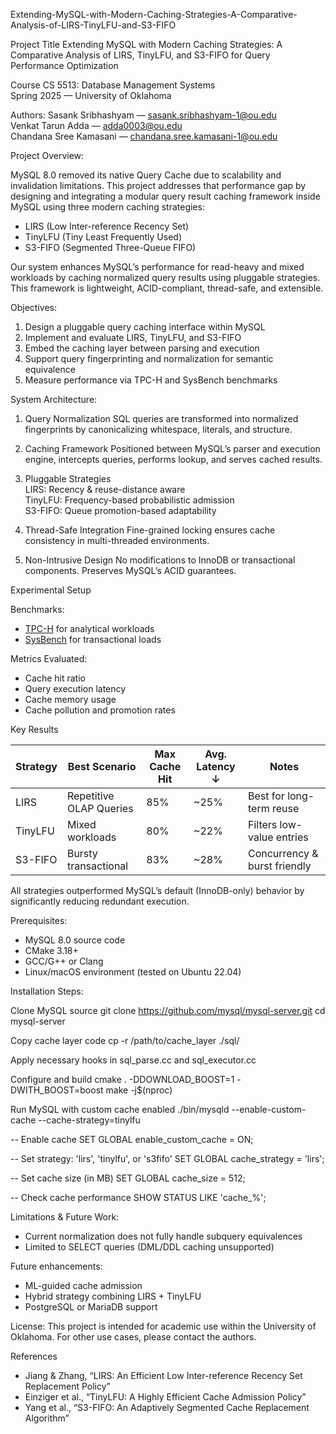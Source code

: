 Extending-MySQL-with-Modern-Caching-Strategies-A-Comparative-Analysis-of-LIRS-TinyLFU-and-S3-FIFO

Project Title
Extending MySQL with Modern Caching Strategies: A Comparative Analysis of LIRS, TinyLFU, and S3-FIFO for Query Performance Optimization

Course
CS 5513: Database Management Systems  
Spring 2025 — University of Oklahoma

Authors:
Sasank Sribhashyam — sasank.sribhashyam-1@ou.edu  
Venkat Tarun Adda — adda0003@ou.edu  
Chandana Sree Kamasani — chandana.sree.kamasani-1@ou.edu

Project Overview:

MySQL 8.0 removed its native Query Cache due to scalability and invalidation limitations. This project addresses that performance gap by designing and integrating a modular query result caching framework inside MySQL using three modern caching strategies:

- LIRS (Low Inter-reference Recency Set)
- TinyLFU (Tiny Least Frequently Used)
- S3-FIFO (Segmented Three-Queue FIFO)

Our system enhances MySQL’s performance for read-heavy and mixed workloads by caching normalized query results using pluggable strategies. This framework is lightweight, ACID-compliant, thread-safe, and extensible.

Objectives:

1. Design a pluggable query caching interface within MySQL  
2. Implement and evaluate LIRS, TinyLFU, and S3-FIFO 
3. Embed the caching layer between parsing and execution
4. Support query fingerprinting and normalization for semantic equivalence  
5. Measure performance via TPC-H and SysBench benchmarks

System Architecture:

1. Query Normalization
   SQL queries are transformed into normalized fingerprints by canonicalizing whitespace, literals, and structure.

2. Caching Framework 
   Positioned between MySQL’s parser and execution engine, intercepts queries, performs lookup, and serves cached results.

3. Pluggable Strategies  
   LIRS: Recency & reuse-distance aware  
   TinyLFU: Frequency-based probabilistic admission  
   S3-FIFO: Queue promotion-based adaptability

4. Thread-Safe Integration
   Fine-grained locking ensures cache consistency in multi-threaded environments.

5. Non-Intrusive Design
   No modifications to InnoDB or transactional components. Preserves MySQL’s ACID guarantees.

Experimental Setup

Benchmarks:
  - [TPC-H](https://www.tpc.org/tpch/) for analytical workloads  
  - [SysBench](https://github.com/akopytov/sysbench) for transactional loads

Metrics Evaluated:
  - Cache hit ratio  
  - Query execution latency  
  - Cache memory usage  
  - Cache pollution and promotion rates

Key Results

| Strategy  | Best Scenario          | Max Cache Hit | Avg. Latency ↓ | Notes                          |
|-----------|------------------------|---------------|----------------|--------------------------------|
| LIRS      | Repetitive OLAP Queries| 85%           | ~25%           | Best for long-term reuse       |
| TinyLFU   | Mixed workloads        | 80%           | ~22%           | Filters low-value entries      |
| S3-FIFO   | Bursty transactional   | 83%           | ~28%           | Concurrency & burst friendly   |

All strategies outperformed MySQL’s default (InnoDB-only) behavior by significantly reducing redundant execution.

Prerequisites:

- MySQL 8.0 source code  
- CMake 3.18+  
- GCC/G++ or Clang  
- Linux/macOS environment (tested on Ubuntu 22.04)

Installation Steps:

Clone MySQL source
git clone https://github.com/mysql/mysql-server.git
cd mysql-server

Copy cache layer code
cp -r /path/to/cache_layer ./sql/

Apply necessary hooks in sql_parse.cc and sql_executor.cc

Configure and build
cmake . -DDOWNLOAD_BOOST=1 -DWITH_BOOST=boost
make -j$(nproc)

Run MySQL with custom cache enabled
./bin/mysqld --enable-custom-cache --cache-strategy=tinylfu

-- Enable cache
SET GLOBAL enable_custom_cache = ON;

-- Set strategy: 'lirs', 'tinylfu', or 's3fifo'
SET GLOBAL cache_strategy = 'lirs';

-- Set cache size (in MB)
SET GLOBAL cache_size = 512;

-- Check cache performance
SHOW STATUS LIKE 'cache_%';

Limitations & Future Work:

- Current normalization does not fully handle subquery equivalences
- Limited to SELECT queries (DML/DDL caching unsupported)

Future enhancements:
- ML-guided cache admission
- Hybrid strategy combining LIRS + TinyLFU
- PostgreSQL or MariaDB support

License: This project is intended for academic use within the University of Oklahoma. For other use cases, please contact the authors.

References

- Jiang & Zhang, “LIRS: An Efficient Low Inter-reference Recency Set Replacement Policy”
- Einziger et al., “TinyLFU: A Highly Efficient Cache Admission Policy”
- Yang et al., “S3-FIFO: An Adaptively Segmented Cache Replacement Algorithm”


